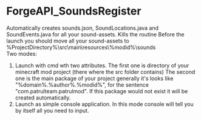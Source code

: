 # ForgeAPI_SoundsRegister
Automatically creates sounds.json, SoundLocations.java and SoundEvents.java for all your sound-assets. Kills the routine
Before the launch you should move all your sound-assets to %ProjectDirectory%\src\main\resources\\%modid%\sounds\
Two modes:
1. Launch with cmd wth two attributes.
    The first one is directory of your minecraft mod project (there where the src folder contains)
    The second one is the main package of your project generally it's looks like "%domain%.%author%.%modid%", for the sentence "com.patrulteam.patrulmod". If this package would not exist it will be created automatically.
2. Launch as simple console application. In this mode console will tell you by itself all you need to input.
